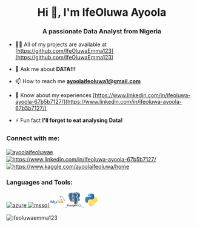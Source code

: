 <h1 align="center">Hi 👋, I'm IfeOluwa Ayoola</h1>
<h3 align="center">A passionate Data Analyst from Nigeria</h3>

- 👨‍💻 All of my projects are available at [https://github.com/IfeOluwaEmma123](https://github.com/IfeOluwaEmma123)

- 💬 Ask me about **DATA!!!**

- 📫 How to reach me **ayoolaifeoluwa1@gmail.com**

- 📄 Know about my experiences [https://www.linkedin.com/in/ifeoluwa-ayoola-67b5b7127/](https://www.linkedin.com/in/ifeoluwa-ayoola-67b5b7127/)

- ⚡ Fun fact **I'll forget to eat analysing Data!**

<h3 align="left">Connect with me:</h3>
<p align="left">
<a href="https://twitter.com/ayoolaifeoluwae" target="blank"><img align="center" src="https://raw.githubusercontent.com/rahuldkjain/github-profile-readme-generator/master/src/images/icons/Social/twitter.svg" alt="ayoolaifeoluwae" height="30" width="40" /></a>
<a href="https://linkedin.com/in/https://www.linkedin.com/in/ifeoluwa-ayoola-67b5b7127/" target="blank"><img align="center" src="https://raw.githubusercontent.com/rahuldkjain/github-profile-readme-generator/master/src/images/icons/Social/linked-in-alt.svg" alt="https://www.linkedin.com/in/ifeoluwa-ayoola-67b5b7127/" height="30" width="40" /></a>
<a href="https://kaggle.com/https://www.kaggle.com/ayoolaifeoluwa/home" target="blank"><img align="center" src="https://raw.githubusercontent.com/rahuldkjain/github-profile-readme-generator/master/src/images/icons/Social/kaggle.svg" alt="https://www.kaggle.com/ayoolaifeoluwa/home" height="30" width="40" /></a>
</p>

<h3 align="left">Languages and Tools:</h3>
<p align="left"> <a href="https://azure.microsoft.com/en-in/" target="_blank" rel="noreferrer"> <img src="https://www.vectorlogo.zone/logos/microsoft_azure/microsoft_azure-icon.svg" alt="azure" width="40" height="40"/> </a> <a href="https://www.microsoft.com/en-us/sql-server" target="_blank" rel="noreferrer"> <img src="https://www.svgrepo.com/show/303229/microsoft-sql-server-logo.svg" alt="mssql" width="40" height="40"/> </a> <a href="https://www.mysql.com/" target="_blank" rel="noreferrer"> <img src="https://raw.githubusercontent.com/devicons/devicon/master/icons/mysql/mysql-original-wordmark.svg" alt="mysql" width="40" height="40"/> </a> <a href="https://www.postgresql.org" target="_blank" rel="noreferrer"> <img src="https://raw.githubusercontent.com/devicons/devicon/master/icons/postgresql/postgresql-original-wordmark.svg" alt="postgresql" width="40" height="40"/> </a> <a href="https://www.python.org" target="_blank" rel="noreferrer"> <img src="https://raw.githubusercontent.com/devicons/devicon/master/icons/python/python-original.svg" alt="python" width="40" height="40"/> </a> </p>

<p><img align="center" src="https://github-readme-stats.vercel.app/api/top-langs?username=ifeoluwaemma123&show_icons=true&locale=en&layout=compact" alt="ifeoluwaemma123" /></p>
